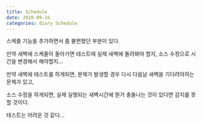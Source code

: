 ```yaml
---
title: Schedule
date: 2020-09-16
categories: diary Schedule
---
```

스케줄 기능을 추가하면서 좀 불편했던 부분이 있다.

만약 새벽에 스케줄이 돌아가면 테스트때 실제 새벽에 돌려봐야 할지, 소스 수정으로 시간을 변경해서 해야할지...

만약 새벽에 테스트를 하게되면, 문제가 발생할 경우 다시 다음날 새벽을 기다려야하는 문제가 있고,

소스 수정을 하게되면, 실제 실행되는 새벽시간에 뭔가 충돌나는 것이 있다면 감지를 못할 것이다.

테스트는 어려운 것 같다...
